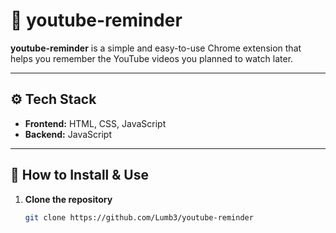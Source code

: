 # 📌 youtube-reminder

**youtube-reminder** is a simple and easy-to-use Chrome extension that helps you remember the YouTube videos you planned to watch later.  

---

## ⚙️ Tech Stack
- **Frontend:** HTML, CSS, JavaScript  
- **Backend:** JavaScript  

---

## 🚀 How to Install & Use

1. **Clone the repository**  
   ```bash
   git clone https://github.com/Lumb3/youtube-reminder
